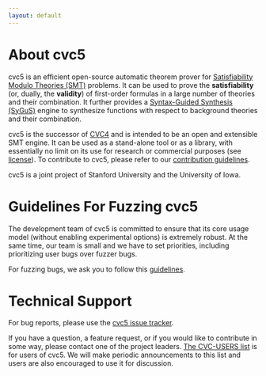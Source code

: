 ```yaml
---
layout: default
---
```


# About cvc5

cvc5 is an efficient open-source automatic theorem prover for
[Satisfiability Modulo Theories (SMT)](
    https://en.wikipedia.org/wiki/Satisfiability_Modulo_Theories)
problems.
It can be used to prove the **satisfiability** (or, dually, the **validity**)
of first-order formulas in a large number of theories and their combination.
It further provides a [Syntax-Guided Synthesis (SyGuS)](https://sygus.org)
engine to synthesize functions with respect to background theories and their
combination.

cvc5 is the successor of [CVC4](https://cvc4.cs.stanford.edu) and is
intended to be an open and extensible SMT engine.
It can be used as a stand-alone tool or as a library, with essentially no limit
on its use for research or commercial purposes (see
[license](https://github.com/cvc5/cvc5/blob/master/COPYING)).
To contribute to cvc5, please refer to our [contribution
guidelines](https://github.com/cvc5/cvc5/blob/master/CONTRIBUTING.md).

cvc5 is a joint project of Stanford University and the University of Iowa.



# Guidelines For Fuzzing cvc5

The development team of cvc5 is committed to ensure that its core
usage model (without enabling experimental options) is extremely robust.
At the same time, our team is small and we have to set priorities,
including prioritizing user bugs over fuzzer bugs.

For fuzzing bugs, we ask you to follow this
[guidelines](https://github.com/cvc5/cvc5/wiki/Fuzzing-cvc5).



# Technical Support

For bug reports, please use the <a title="cvc5 bug tracking system"
href="https://github.com/cvc5/cvc5/issues" rel="nofollow">cvc5 issue
tracker</a>.

If you have a question, a feature request, or if you would like to contribute
in some way, please contact one of the project leaders.
<a title="http://www.cs.nyu.edu/mailman/listinfo/cvc-users"
href="http://www.cs.nyu.edu/mailman/listinfo/cvc-users" rel="nofollow">The
CVC-USERS list</a> is for users of cvc5.
We will make periodic announcements to this list and users are also encouraged
to use it for discussion.
